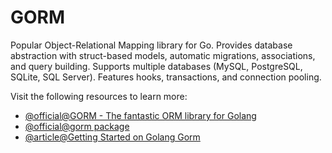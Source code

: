 # GORM

Popular Object-Relational Mapping library for Go. Provides database abstraction with struct-based models, automatic migrations, associations, and query building. Supports multiple databases (MySQL, PostgreSQL, SQLite, SQL Server). Features hooks, transactions, and connection pooling.

Visit the following resources to learn more:

- [@official@GORM - The fantastic ORM library for Golang](https://gorm.io/)
- [@official@gorm package](https://pkg.go.dev/gorm.io/gorm)
- [@article@Getting Started on Golang Gorm](https://medium.com/@itskenzylimon/getting-started-on-golang-gorm-af49381caf3f)